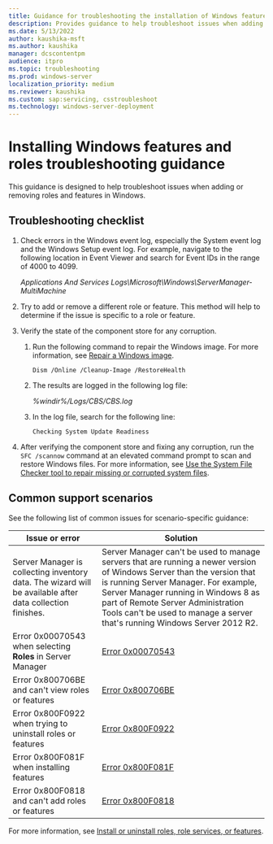 ```yaml
---
title: Guidance for troubleshooting the installation of Windows features and roles
description: Provides guidance to help troubleshoot issues when adding or removing roles and features in Windows.
ms.date: 5/13/2022
author: kaushika-msft
ms.author: kaushika
manager: dcscontentpm
audience: itpro
ms.topic: troubleshooting
ms.prod: windows-server
localization_priority: medium
ms.reviewer: kaushika
ms.custom: sap:servicing, csstroubleshoot
ms.technology: windows-server-deployment
---
```

# Installing Windows features and roles troubleshooting guidance

This guidance is designed to help troubleshoot issues when adding or removing roles and features in Windows.

## Troubleshooting checklist

1. Check errors in the Windows event log, especially the System event log and the Windows Setup event log. For example, navigate to the following location in Event Viewer and search for Event IDs in the range of 4000 to 4099.

   *Applications And Services Logs\Microsoft\Windows\ServerManager-MultiMachine*

2. Try to add or remove a different role or feature. This method will help to determine if the issue is specific to a role or feature.

3. Verify the state of the component store for any corruption.

   1. Run the following command to repair the Windows image. For more information, see [Repair a Windows image](/windows-hardware/manufacture/desktop/repair-a-windows-image).

      `Dism /Online /Cleanup-Image /RestoreHealth`

   2. The results are logged in the following log file:

      *%windir%/Logs/CBS/CBS.log*

   3. In the log file, search for the following line:

      `Checking System Update Readiness`

4. After verifying the component store and fixing any corruption, run the `SFC /scannow` command at an elevated command prompt to scan and restore Windows files. For more information, see [Use the System File Checker tool to repair missing or corrupted system files](https://support.microsoft.com/help/929833).

## Common support scenarios

See the following list of common issues for scenario-specific guidance:

|Issue or error|Solution|
|-|-|
|Server Manager is collecting inventory data. The wizard will be available after data collection finishes.|Server Manager can't be used to manage servers that are running a newer version of Windows Server than the version that is running Server Manager. For example, Server Manager running in Windows 8 as part of Remote Server Administration Tools can't be used to manage a server that's running Windows Server 2012 R2.|
|Error 0x00070543 when selecting **Roles** in Server Manager|[Error 0x00070543](../system-management-components/error-event-1601-click-roles-server-manager.md)|
|Error 0x800706BE and can't view roles or features|[Error 0x800706BE](../system-management-components/unable-view-roles-features-error-code-0x800706be.md)|
|Error 0x800F0922 when trying to uninstall roles or features|[Error 0x800F0922](error-0x800f0922-uninstall-role-feature.md)|
|Error 0x800F081F when installing features|[Error 0x800F081F](you-cant-install-features.md)|
|Error 0x800F0818 and can't add roles or features|[Error 0x800F0818](/archive/blogs/shanecothran/server-manager-both-roles-and-features-display-error-hresult-0x800f0818)|

For more information, see [Install or uninstall roles, role services, or features](/windows-server/administration/server-manager/install-or-uninstall-roles-role-services-or-features).
